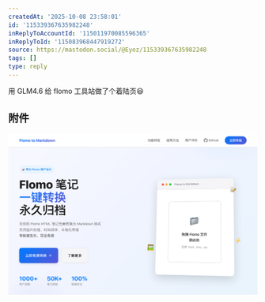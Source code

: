 ```yaml
---
createdAt: '2025-10-08 23:58:01'
id: '115339367635982248'
inReplyToAccountId: '115011970085596365'
inReplyToId: '115083968447919272'
source: https://mastodon.social/@Eyoz/115339367635982248
tags: []
type: reply
---
```


用 GLM4.6 给 flomo 工具站做了个着陆页😆
## 附件
![Image](../media/115339335472310335-f5bef24d0a0ede94.png)
